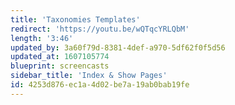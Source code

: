 ```yaml
---
title: 'Taxonomies Templates'
redirect: 'https://youtu.be/wQTqcYRLQbM'
length: '3:46'
updated_by: 3a60f79d-8381-4def-a970-5df62f0f5d56
updated_at: 1607105774
blueprint: screencasts
sidebar_title: 'Index & Show Pages'
id: 4253d876-ec1a-4d02-be7a-19ab0bab19fe
---
```

